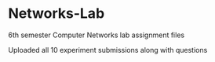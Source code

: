 # Networks-Lab
6th semester Computer Networks lab assignment files

Uploaded all 10 experiment submissions along with questions
